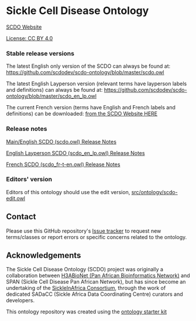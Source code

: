 # Sickle Cell Disease Ontology

[SCDO Website](http://scdontology.h3abionet.org)

[License: CC BY 4.0](https://creativecommons.org/licenses/by/4.0/)

### Stable release versions

The latest English only version of the SCDO can always be found at:
https://github.com/scdodev/scdo-ontology/blob/master/scdo.owl

The latest English Layperson version (relevant terms have layperson labels and definitions) can always be found at:
https://github.com/scdodev/scdo-ontology/blob/master/scdo_en_lp.owl

The current French version (terms have English and French labels and definitions) can be downloaded: [from the SCDO Website HERE](https://scdontology.h3abionet.org/wp-content/uploads/2024/04/scdo-fr-t-en.zip)

### Release notes

[Main/English SCDO (scdo.owl) Release Notes](https://docs.google.com/document/d/e/2PACX-1vSXWXuKCHmMrOKGQOzObuy6jLVnUuOR4-jGLGLhoE8qcJeywwIzAAC0VQVGT0EUuZ0gOWT59wxpxCU6/pub)

[English Layperson SCDO (scdo_en_lp.owl) Release Notes](https://docs.google.com/document/d/e/2PACX-1vTUZ7oSQC-t3gwfZh-iKSS-oIzQRxzk9XnW0RysO3vtzaPyBUPOjqS152-qBpRjXS2C3GXeO5NKvMs_/pub)

[French SCDO (scdo_fr-t-en.owl) Release Notes](https://docs.google.com/document/d/e/2PACX-1vRkh20T-h_Mo4bC2FnzogL0VODDLtsXg4_8I6q3VgDHU_6s33ZtASYg9ctrfELPO_sfPfVMS-7VJDnX/pub)

### Editors' version

Editors of this ontology should use the edit version, [src/ontology/scdo-edit.owl](src/ontology/scdo-edit.owl)

## Contact

Please use this GitHub repository's [Issue tracker](https://github.com/scdodev/scdo-ontology/issues) to request new terms/classes or report errors or specific concerns related to the ontology.

## Acknowledgements

The Sickle Cell Disease Ontology (SCDO) project was originally a collaboration between [H3ABioNet (Pan African Bioinformatics Network)](http://www.h3abionet.org/) and SPAN (Sickle Cell Disease Pan African Network), but has since become an undertaking of the [SickleInAfrica Consortium](https://sickleinafrica.org/), through the work of dedicated SADaCC (Sickle Africa Data Coordinating Centre) curators and developers.



This ontology repository was created using the [ontology starter kit](https://github.com/INCATools/ontology-starter-kit)
